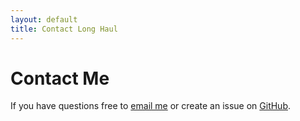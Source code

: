 ```yaml
---
layout: default
title: Contact Long Haul
---
```


<div id="contact">
  <h1 class="pageTitle">Contact Me</h1>
  <p>If you have questions free to <a href="mailto:mark.kamuda@gmail.com">email me</a> or create an issue on <a href="https://github.com/kamuda1">GitHub</a>.</p>
</div>
